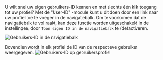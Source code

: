 U wilt snel uw eigen gebruikers-ID kennen en met slechts één klik toegang tot uw profiel?
Met de "User-ID" -module kunt u dit doen door een link naar uw profiel toe te voegen in de navigatiebalk.
Om te voorkomen dat de navigatiebalk te vol raakt, kan deze functie worden uitgeschakeld in de instellingen,
 door `Toon eigen ID in de navigatiebalk` te (de)activeren.

![Gebruikers-ID in de navigatiebalk](navbar.png)

Bovendien wordt in elk profiel de ID van de respectieve gebruiker weergegeven.
![Gebruikers-ID op gebruikersprofiel](profile.png)
